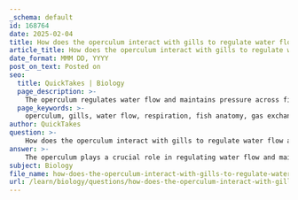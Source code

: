 ```yaml
---
_schema: default
id: 168764
date: 2025-02-04
title: How does the operculum interact with gills to regulate water flow and maintain pressure?
article_title: How does the operculum interact with gills to regulate water flow and maintain pressure?
date_format: MMM DD, YYYY
post_on_text: Posted on
seo:
  title: QuickTakes | Biology
  page_description: >-
    The operculum regulates water flow and maintains pressure across fish gills, facilitating respiration and gas exchange. Its dual pumping mechanism is essential for oxygen absorption and adaption in various aquatic environments.
  page_keywords: >-
    operculum, gills, water flow, respiration, fish anatomy, gas exchange, pressure regulation, buccal pumping, opercular pumping, oxygen extraction
author: QuickTakes
question: >-
    How does the operculum interact with gills to regulate water flow and maintain pressure?
answer: >-
    The operculum plays a crucial role in regulating water flow and maintaining pressure in fish, which is essential for effective respiration. Here’s a detailed explanation of how the operculum interacts with the gills to facilitate these processes:\n\n### Mechanism of Operculum Movement\n\n1. **Buccal and Opercular Pumping**: Fish utilize a dual mechanism known as buccal pumping and opercular pumping to manage water flow over their gills. When a fish opens its mouth, it creates a negative pressure in the buccal cavity, which draws water in. At the same time, the operculum remains closed, allowing pressure to build in the gill chamber. This pressure difference is critical for ensuring that water flows over the gills efficiently.\n\n2. **Water Flow Regulation**: As the fish closes its mouth after taking in water, it simultaneously lowers the operculum. This action creates a pressure differential that facilitates the movement of water over the gills. The operculum can also be raised to help maintain pressure in the gill chamber, ensuring continuous water flow even when the fish is not actively swimming. This is particularly important for species that may not be constantly in motion, as it allows them to extract oxygen from the water effectively.\n\n3. **Pressure Dynamics**: The operculum's movement is integral to maintaining the necessary pressure for water flow. When the operculum is raised, it allows water to exit the gill chamber, which helps to maintain a consistent flow of water over the gill filaments. This is similar to how human lungs operate, where pressure changes facilitate the movement of air in and out.\n\n### Summary of Functions\n\n- **Protection**: The operculum serves as a protective cover for the gills, shielding them from physical damage and environmental hazards.\n- **Facilitation of Gas Exchange**: By regulating water flow, the operculum ensures that oxygen-rich water passes over the gills, allowing for efficient gas exchange where oxygen is absorbed and carbon dioxide is expelled.\n- **Adaptation to Environment**: The operculum's ability to control water flow is particularly advantageous in varying aquatic environments, enabling fish to adapt to different levels of water movement and oxygen availability.\n\nIn conclusion, the operculum is not just a protective structure; it is a vital component of the fish's respiratory system, working in concert with the gills to optimize gas exchange and maintain the necessary pressure dynamics for effective respiration. Understanding this interaction is essential for studying fish biology and their adaptations to aquatic life.
subject: Biology
file_name: how-does-the-operculum-interact-with-gills-to-regulate-water-flow-and-maintain-pressure.md
url: /learn/biology/questions/how-does-the-operculum-interact-with-gills-to-regulate-water-flow-and-maintain-pressure
---
```


&nbsp;
